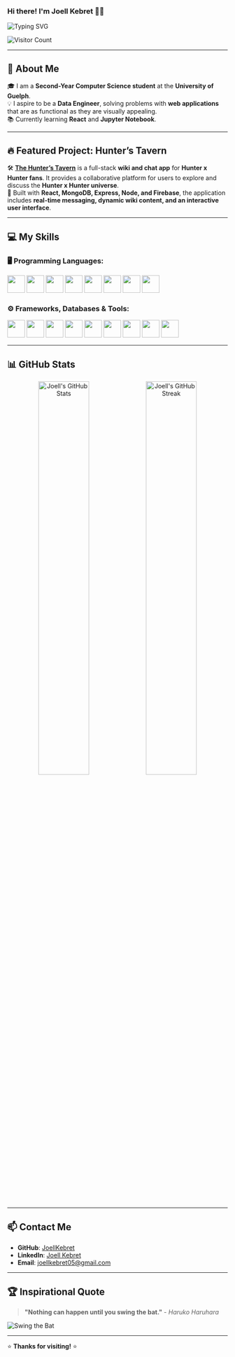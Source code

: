 ### Hi there! I'm Joell Kebret 👨‍💻

![Typing SVG](https://readme-typing-svg.herokuapp.com?font=Fira+Code&weight=500&pause=1000&color=24F7B6&width=435&lines=%F0%9F%91%8B+Hello%2C+I+am+Joell+Kebret!)

![Visitor Count](https://komarev.com/ghpvc/?username=JoellKebret&label=Visitors&color=0e75b6&style=flat)

---

## 🚀 About Me

🎓 I am a **Second-Year Computer Science student** at the **University of Guelph**. <br>
💡 I aspire to be a **Data Engineer**, solving problems with **web applications** that are as functional as they are visually appealing. <br>
📚 Currently learning **React** and **Jupyter Notebook**.

---

## 🔥 Featured Project: **Hunter’s Tavern**

🛠️ **[The Hunter’s Tavern](https://github.com/JoellKebret/Hunters-Tavern)** is a full-stack **wiki and chat app** for **Hunter x Hunter fans**. It provides a collaborative platform for users to explore and discuss the **Hunter x Hunter universe**. <br>
🚀 Built with **React, MongoDB, Express, Node, and Firebase**, the application includes **real-time messaging, dynamic wiki content, and an interactive user interface**. 

---

## 💻 My Skills

### 🖥️ Programming Languages:
<p>
  <img src="https://cdn.jsdelivr.net/gh/devicons/devicon/icons/python/python-original.svg" width="40" height="40"/>
  <img src="https://cdn.jsdelivr.net/gh/devicons/devicon/icons/java/java-original.svg" width="40" height="40"/>
  <img src="https://cdn.jsdelivr.net/gh/devicons/devicon/icons/c/c-original.svg" width="40" height="40"/>
  <img src="https://cdn.jsdelivr.net/gh/devicons/devicon/icons/javascript/javascript-original.svg" width="40" height="40"/>
  <img src="https://cdn.jsdelivr.net/gh/devicons/devicon/icons/mysql/mysql-original.svg" width="40" height="40"/>
  <img src="https://cdn.jsdelivr.net/gh/devicons/devicon/icons/html5/html5-original.svg" width="40" height="40"/>
  <img src="https://cdn.jsdelivr.net/gh/devicons/devicon/icons/css3/css3-original.svg" width="40" height="40"/>
  <img src="https://cdn.jsdelivr.net/gh/devicons/devicon/icons/powershell/powershell-original.svg" width="40" height="40"/>
</p>

### ⚙️ Frameworks, Databases & Tools:
<p>
  <img src="https://cdn.jsdelivr.net/gh/devicons/devicon/icons/mongodb/mongodb-original.svg" width="40" height="40"/>
  <img src="https://cdn.jsdelivr.net/gh/devicons/devicon/icons/firebase/firebase-plain.svg" width="40" height="40"/>
  <img src="https://cdn.jsdelivr.net/gh/devicons/devicon/icons/react/react-original.svg" width="40" height="40"/>
  <img src="https://cdn.jsdelivr.net/gh/devicons/devicon/icons/express/express-original.svg" width="40" height="40"/>
  <img src="https://cdn.jsdelivr.net/gh/devicons/devicon/icons/nodejs/nodejs-original.svg" width="40" height="40"/>
  <img src="https://cdn.jsdelivr.net/gh/devicons/devicon/icons/docker/docker-original.svg" width="40" height="40"/>
  <img src="https://cdn.jsdelivr.net/gh/devicons/devicon/icons/git/git-original.svg" width="40" height="40"/>
  <img src="https://cdn.jsdelivr.net/gh/devicons/devicon/icons/vscode/vscode-original.svg" width="40" height="40"/>
  <img src="https://cdn.jsdelivr.net/gh/devicons/devicon/icons/axios/axios-original.svg" width="40" height="40"/>
</p>

---

## 📊 GitHub Stats

<div align="center">
  <img src="https://github-readme-stats.vercel.app/api?username=JoellKebret&show_icons=true&theme=radical" alt="Joell's GitHub Stats" width="48%"/>
  <img src="https://github-readme-streak-stats.herokuapp.com/?user=JoellKebret&theme=radical" alt="Joell's GitHub Streak" width="48%"/>
</div>

---

## 📫 Contact Me

- **GitHub**: [JoellKebret](https://github.com/JoellKebret)
- **LinkedIn**: [Joell Kebret](https://www.linkedin.com/in/joell-kebret-a0558a346/)
- **Email**: joellkebret05@gmail.com

---

## 🏆 Inspirational Quote

> **"Nothing can happen until you swing the bat."** - *Haruko Haruhara*

![Swing the Bat](https://media.tenor.com/lcY6pIivfXAAAAAC/furi-kuri-flcl.gif)

---

⭐ **Thanks for visiting!** ⭐
